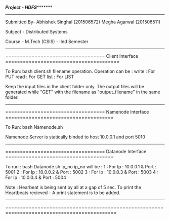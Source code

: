***********************************Project - HDFS******************************************
___________________________________________________________________________________________

Submitted By-
Abhishek Singhal (201506572)
Megha Agarwal (201506511)

Subject - Distributed Systems

Course - M.Tech (CSIS) - IInd Semester
___________________________________________________________________________________________
================================== Client Interface =======================================

To Run:
bash client.sh filename operation.
Operation can be :
    write           : For PUT
    read            : For GET
    list            : For LIST

Keep the input files in the client folder only.
The output files will be generated while "GET" with the filename as "output_filename"
in the same folder.

___________________________________________________________________________________________
================================== Namenode Interface =====================================

To Run:
bash Namenode.sh


Namenode Server is statically binded to host 10.0.0.1 and port 5010

___________________________________________________________________________________________
================================== Datanode Interface =====================================

To run :
bash Datanode.sh ip_no
ip_no will be :
    1       : For Ip : 10.0.0.1 & Port : 5001
    2       : For Ip : 10.0.0.2 & Port : 5002
    3       : For Ip : 10.0.0.3 & Port : 5003
    4       : For Ip : 10.0.0.4 & Port : 5004
    
Note : Hearbeat is being sent by all at a gap of 5 sec.
       To print the Heartbeats recieved - A print statement is to be added.
       
____________________________________________________________________________________________
============================================================================================
